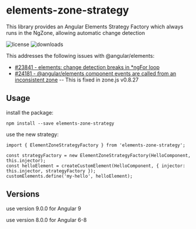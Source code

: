 # elements-zone-strategy

This library provides an Angular Elements Strategy Factory which always runs in the NgZone, allowing automatic change detection

![license](https://img.shields.io/npm/l/elements-zone-strategy.svg) ![downloads](https://img.shields.io/npm/dt/elements-zone-strategy.svg)

This addresses the following issues with @angular/elements:

- [#23841 - elements: change detection breaks in \*ngFor loop](https://github.com/angular/angular/issues/23841)
- [#24181 - @angular/elements component events are called from an inconsistent zone](https://github.com/angular/angular/issues/24181) -- This is fixed in zone.js v0.8.27

## Usage

install the package:

    npm install --save elements-zone-strategy

use the new strategy:

    import { ElementZoneStrategyFactory } from 'elements-zone-strategy';

    const strategyFactory = new ElementZoneStrategyFactory(HelloComponent, this.injector);
    const helloElement = createCustomElement(HelloComponent, { injector: this.injector, strategyFactory });
    customElements.define('my-hello', helloElement);

## Versions

use version 9.0.0 for Angular 9

use version 8.0.0 for Angular 6-8
